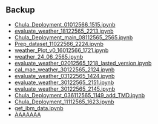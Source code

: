 ## Backup


- <a href="https://colab.research.google.com/drive/1nbVGdGC_Bel-ZPq3mgTHNVv8iulKBm35?usp=sharing">Chula_Deployment_01012566_1515.ipynb</a>
- <a href="https://colab.research.google.com/drive/1_WGuikQAb9s64l_2cQbCvm_RzqlMWiSg?usp=sharing">evaluate_weather_18122565_2213.ipynb</a>
- <a href="https://colab.research.google.com/drive/14G2BaDNOtFfLC4VBTG4un5tSqFphNjW5?usp=sharing">Chula_Deployment_main_08112565_2565.ipynb</a>
- <a href="https://colab.research.google.com/drive/1IWC_OEwM5vysfZiBFvrGbtqrl3IKqQYC?usp=sharing">Prep_dataset_11022566_2224.ipynb</a>
- <a href="https://colab.research.google.com/drive/1JJUcW6mzS1hNbrI8KnJy5iXIvB-ovWPS?usp=sharing">weather_Plot_v0_16012566_1721.ipynb</a>
- <a href="https://colab.research.google.com/drive/1DP6D96UlRGKkh1rJcHqA7UjrqzJ7h-st?usp=sharing">weather_24_06_2565.ipynb</a>
- <a href="https://colab.research.google.com/drive/1r6pLdmFMdYRSY8AY5SsBl6kPZkUsndXH?usp=sharing">evaluate_weather_02012565_1218_lasted_version.ipynb</a>
- <a href="https://colab.research.google.com/drive/1tZy1oME48jJ8mp_ytBNxLmV6ZAfolkV9?usp=sharing">cal_mae_weather_30122565_2124.ipynb</a>
- <a href="https://colab.research.google.com/drive/15AhDVZTNUzBqwdZkfX2RhwWJUXxMsGzx?usp=sharing">evaluate_weather_03122565_1424.ipynb</a>
- <a href="https://colab.research.google.com/drive/1vnic0w3Hu9Dg9swQ7SUo1Ifgx2gc2_fW?usp=sharing">evaluate_weather_30122565_2151.ipynb</a>
- <a href="https://colab.research.google.com/drive/1ez63lc0EIwkxnCPUS_Gry7kBkNc17hRr?usp=sharing">evaluate_weather_30122565_2145.ipynb</a>
- <a href="https://colab.research.google.com/drive/18MPtAcqj-4LUEgkKv6KETLAO79PJuBw2?usp=sharing">Chula_Deployment_036112565_1149_add_TMD.ipynb</a>
- <a href="https://colab.research.google.com/drive/1yiZqP11bBiVQPp8DIrtU3Ftzvo_MBESL?usp=sharing">Chula_Deployment_11112565_1623.ipynb</a>
- <a href="https://colab.research.google.com/drive/1p8OpbiyPlQl2-VAKVYSYASeXf5jpg-rg?usp=sharing">get_ibm_data.ipynb</a>
- <a href="AAAAAAA">AAAAAAA</a>



